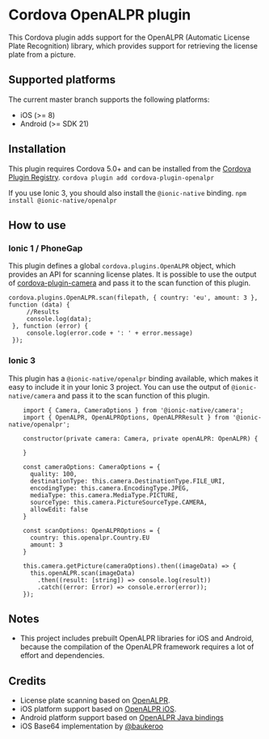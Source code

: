 # Cordova OpenALPR plugin
This Cordova plugin adds support for the OpenALPR (Automatic License Plate Recognition) library, which provides support for retrieving the license plate from a picture.

## Supported platforms
The current master branch supports the following platforms:
- iOS (>= 8)
- Android (>= SDK 21)

## Installation
This plugin requires Cordova 5.0+ and can be installed from the [Cordova Plugin Registry](https://cordova.apache.org/plugins/). 
`cordova plugin add cordova-plugin-openalpr`

If you use Ionic 3, you should also install the `@ionic-native` binding.
`npm install @ionic-native/openalpr`


## How to use

### Ionic 1 / PhoneGap
This plugin defines a global `cordova.plugins.OpenALPR` object, which provides an API for scanning license plates. It is possible to use the output of [cordova-plugin-camera](https://cordova.apache.org/docs/en/latest/reference/cordova-plugin-camera/) and pass it to the scan function of this plugin.

```
cordova.plugins.OpenALPR.scan(filepath, { country: 'eu', amount: 3 }, function (data) {
     //Results
     console.log(data);
 }, function (error) {
     console.log(error.code + ': ' + error.message)
 });
 ```
### Ionic 3
This plugin has a `@ionic-native/openalpr` binding available, which makes it easy to include it in your Ionic 3 project. You can use the output of `@ionic-native/camera` and pass it to the scan function of this plugin.

```
    import { Camera, CameraOptions } from '@ionic-native/camera';
    import { OpenALPR, OpenALPROptions, OpenALPRResult } from '@ionic-native/openalpr';

    constructor(private camera: Camera, private openALPR: OpenALPR) {

    }

    const cameraOptions: CameraOptions = {
      quality: 100,
      destinationType: this.camera.DestinationType.FILE_URI,
      encodingType: this.camera.EncodingType.JPEG,
      mediaType: this.camera.MediaType.PICTURE,
      sourceType: this.camera.PictureSourceType.CAMERA,
      allowEdit: false
    }

    const scanOptions: OpenALPROptions = {
      country: this.openalpr.Country.EU
      amount: 3
    }

    this.camera.getPicture(cameraOptions).then((imageData) => {
      this.openALPR.scan(imageData)
        .then((result: [string]) => console.log(result))
        .catch((error: Error) => console.error(error));
    });
 ```

## Notes
- This project includes prebuilt OpenALPR libraries for iOS and Android, because the compilation of the OpenALPR framework requires a lot of effort and dependencies.

## Credits
- License plate scanning based on [OpenALPR](https://github.com/openalpr/openalpr).
- iOS platform support based on [OpenALPR iOS](https://github.com/twelve17/openalpr-ios).
- Android platform support based on [OpenALPR Java bindings](https://github.com/openalpr/openalpr/tree/master/src/bindings/java)
- iOS Base64 implementation by [@baukeroo](https://github.com/baukeroo)
